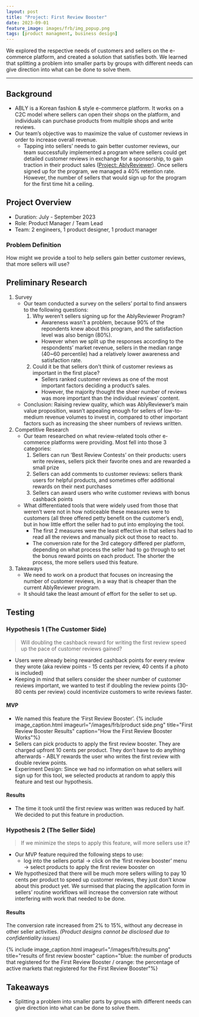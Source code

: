 ```yaml
---
layout: post
title: "Project: First Review Booster"
date: 2023-09-01
feature_image: images/frb/img_popup.png
tags: [product managment, business design]
---
```


We explored the respective needs of customers and sellers on the e-commerce platform, and created a solution that satisfies both. We learned that splitting a problem into smaller parts by groups with different needs can give direction into what can be done to solve them.

<!--more-->

***

## Background
- ABLY is a Korean fashion & style e-commerce platform. 
It works on a C2C model where sellers can open their shops on the platform, and individuals can purchase products from multiple shops and write reviews.
- Our team’s objective was to maximize the value of customer reviews in order to increase overall revenue.
    - Tapping into sellers’ needs to gain better customer reviews, our team successfully implemented a program where sellers could get detailed customer reviews in exchange for a sponsorship, to gain traction in their product sales ([Project: AblyReviewer](https://jinnie75.github.io/Project-AblyReviewer)). Once sellers signed up for the program, we managed a 40% retention rate. However, the number of sellers that would sign up for the program for the first time hit a ceiling.

## Project Overview
- Duration: July - September 2023
- Role: Product Manager / Team Lead
- Team: 2 engineers, 1 product designer, 1 product manager

### Problem Definition
How might we provide a tool to help sellers gain better customer reviews, that more sellers will use?

## Preliminary Research
1. Survey
    - Our team conducted a survey on the sellers’ portal to find answers to the following questions:
        1. Why weren’t sellers signing up for the AblyReviewer Program? 
            - Awareness wasn’t a problem, because 90% of the repondents knew about this program, and the satisfaction level was also benign (80%).
            - However when we split up the responses according to the respondents’ market revenue, sellers in the median range (40~60 percentile) had a relatively lower awareness and satisfaction rate.
        2. Could it be that sellers don’t think of customer reviews as important in the first place? 
            - Sellers ranked customer reviews as one of the most important factors deciding a product’s sales.
            - However, the majority thought the sheer number of reviews was more important than the individual reviews’ content.
    - Conclusion: Raising review quality, which was AblyReviewer’s main value proposition, wasn’t appealing enough for sellers of low-to-medium revenue volumes to invest in, compared to other important factors such as increasing the sheer numbers of reviews written.
2. Competitive Research
    - Our team researched on what review-related tools other e-commerce platforms were providing. Most fell into those 3 categories:
        1. Sellers can run ‘Best Review Contests’ on their products: users write reviews, sellers pick their favorite ones and are rewarded a small prize
        2. Sellers can add comments to customer reviews: sellers thank users for helpful products, and sometimes offer additional rewards on their next purchases
        3. Sellers can award users who write customer reviews with bonus cashback points
    - What differentiated tools that were widely used from those that weren’t were not in how noticeable these measures were to customers (all three offered petty benefit on the customer’s end), but in how little effort the seller had to put into employing the tool.
        - The first 2 measures were the least effective in that sellers had to read all the reviews and manually pick out those to react to.
        - The conversion rate for the 3rd category differed per platform, depending on what process the seller had to go through to set the bonus reward points on each product. The shorter the process, the more sellers used this feature.
3. Takeaways
    - We need to work on a product that focuses on increasing the number of customer reviews, in a way that is cheaper than the current AblyReviewer program.
    - It should take the least amount of effort for the seller to set up.

## Testing

### Hypothesis 1 (The Customer Side)

> Will doubling the cashback reward for writing the first review speed up the pace of customer reviews gained?

- Users were already being rewarded cashback points for every review they wrote (aka review points - 15 cents per review, 40 cents if a photo is included)
- Keeping in mind that sellers consider the sheer number of customer reviews important, we wanted to test if doubling the review points (30-80 cents per review) could incentivize customers to write reviews faster.

#### MVP
- We named this feature the ‘First Review Booster’.
{% include image_caption.html imageurl="/images/frb/product side.png" title="First Review Booster Results" caption="How the First Review Booster Works"%}
- Sellers can pick products to apply the first review booster. They are charged upfront 10 cents per product. They don’t have to do anything afterwards - ABLY rewards the user who writes the first review with double review points.
- Experiment Design: Since we had no information on what sellers will sign up for this tool, we selected products at random to apply this feature and test our hypothesis.


#### Results
- The time it took until the first review was written was reduced by half. We decided to put this feature in production.

### Hypothesis 2 (The Seller Side)
> If we minimize the steps to apply this feature, will more sellers use it?

- Our MVP feature required the following steps to use:
    - log into the sellers portal → click on the ‘first review booster’ menu → select products to apply the first review booster on
- We hypothesized that there will be much more sellers willing to pay 10 cents per product to speed up customer reviews, they just don’t know about this product yet. We surmised that placing the application form in sellers’ routine workflows will increase the conversion rate without interfering with work that needed to be done.

#### Results
The conversion rate increased from 2% to 15%, without any decrease in other seller activities.
*(Product designs cannot be disclosed due to confidentiality issues)* 

{% include image_caption.html imageurl="/images/frb/results.png" title="results of first review booster" caption="blue: the number of products that registered for the First Review Booster / orange: the percentage of active markets that registered for the First Review Booster"%}

## Takeaways

- Splitting a problem into smaller parts by groups with different needs can give direction into what can be done to solve them.